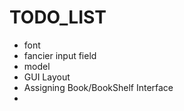 # TODO_LIST

* font
* fancier input field
* model
* GUI Layout
* Assigning Book/BookShelf Interface
* 
